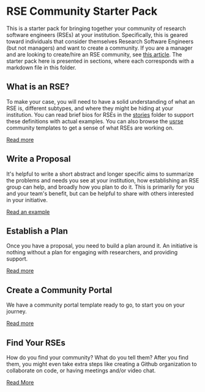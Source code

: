 # RSE Community Starter Pack

This is a starter pack for bringing together your community of research software
engineers (RSEs) at your institution. Specifically, this is geared toward
individuals that consider themselves Research Software Engineers (but not
managers) and want to create a community. If you are a manager and are looking
to create/hire an RSE community, see [this article](https://rse.ac.uk/resources/how-to-start-an-rse-group/). 
The starter pack here is presented in sections, where each
corresponds with a markdown file in this folder.

## What is an RSE?
To make your case, you will need to have a solid understanding of what an RSE is, different subtypes, and where they might be hiding at your institution. You can read brief bios for RSEs in the [stories](stories/README.md) folder to support these definitions with actual examples. You can also browse the [usrse](https://www.github.com/usrse) community templates to get a sense of what RSEs are working on.

[Read more](what-is-an-rse.md)

## Write a Proposal

It's helpful to write a short abstract and longer specific aims to summarize the problems and needs you see at your institution, how establishing an RSE group can help, and broadly how you plan to do it. This is primarily
for you and your team's benefit, but can be helpful to share with others interested in your initiative.

<a href="https://docs.google.com/document/d/17CCeAc-I7GzbUDrSCvYWVPi-k4AyyVhP5oivjgTNNaQ/edit?usp=sharing" target="_blank">Read an example</a>

## Establish a Plan

Once you have a proposal, you need to build a plan around it. An initiative is nothing without a plan for engaging with researchers, and providing support.

[Read more](plan.md)

## Create a Community Portal

We have a community portal template ready to go, to start you on your journey.

[Read more](portal.md)

## Find Your RSEs

How do you find your community? What do you tell them? After you find them, you might even take extra steps like creating a Github organization to collaborate on code, or having meetings and/or video chat.

[Read More](communication.md)
